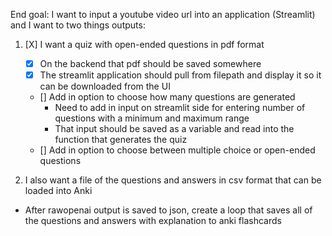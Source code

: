 End goal: I want to input a youtube video url into an application (Streamlit) and I want to two things outputs:
1. [X] I want a quiz with open-ended questions in pdf format
    - [X] On the backend that pdf should be saved somewhere
    - [X] The streamlit application should pull from filepath and display it so it can be downloaded from the UI

    - [] Add in option to choose how many questions are generated
        - Need to add in input on streamlit side for entering number of questions with a minimum and maximum range
        - That input should be saved as a variable and read into the function that generates the quiz
    - [] Add in option to choose between multiple choice or open-ended questions 

2. I also want a file of the questions and answers in csv format that can be loaded into Anki
- After rawopenai output is saved to json, create a loop that saves all of the questions and answers with explanation to anki flashcards